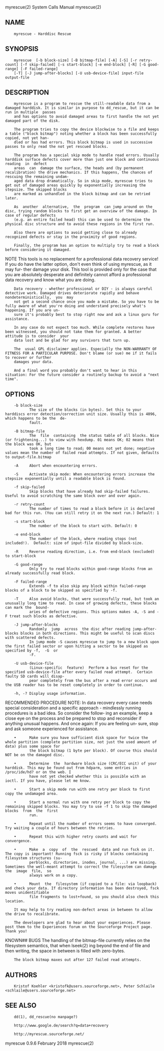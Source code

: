   myrescue(2)                                                              System Calls Manual                                                             myrescue(2)
 
## NAME
        myrescue - Harddisc Rescue
 
## SYNOPSIS
        myrescue  [-b block-size] [-B bitmap-file] [-A] [-S] [-r retry-count] [-f skip-failed] [-s start-block] [-e end-block] [-R] [-G good-range] [-F failed-range]
        [-T] [-J jump-after-blocks] [-U usb-device-file] input-file output-file
 
## DESCRIPTION
        myrescue is a program to rescue the still-readable data from a damaged harddisk. It is similar in purpose to dd_rescue, but it can be run in multiple  passes
        and has options to avoid damaged areas to first handle the not yet damaged part of the disk.
 
        The program tries to copy the device blockwise to a file and keeps a table ("block bitmap") noting whether a block has been successfully copied, not yet han‐
        dled or has had errors. This block bitmap is used in successive passes to only read the not yet rescued blocks.
 
        The program has a special skip mode to handle read errors. Usually harddisk surface defects cover more than just one block and continuous reading  in  defect
        areas  can  damage the surface, the heads and (by permanent recalibration) the drive mechanics. If this happens, the chances of rescuing the remaining undam‐
        aged data drop dramatically. So in skip mode, myrescue tries to get out of damaged areas quickly by exponentially increasing the stepsize. The skipped blocks
        are marked as unhandled in the block bitmap and can be retried later.
 
        As  another  alternative,  the  program  can jump around on the disc, trying random blocks to first get an overview of the damage. In case of regular defects
        (e.g. an entire failed head) this can be used to determine the physical disc structure and to avoid these regions in the first run.
 
        Also there are options to avoid getting close to already recognized defects or stay in the proximity of good regions.
 
        Finally, the program has an option to multiply try to read a block before considering it damaged.
 
 NOTE
        This tools is no replacement for a professional data recovery service!  If you do have the latter option, don't even think of using myrescue, as it may  fur‐
        ther  damage  your  disk. This tool is provided only for the case that you are absolutely desperate and definitely cannot afford a professional data recovery
        and know what you are doing.
 
        Data recovery - whether professional or DIY - is always careful detective work. Damaged drives deteriorate rapidly and behave nondeterministically,  you  may
        not get a second chance once you made a mistake. So you have to be fully aware of what you're doing and understand precisely what's happening. If you are un‐
        sure it's probably best to stop right now and ask a linux guru for assistance.
 
        In any case do not expect too much. While complete restores have been witnessed, you should not take them for granted. A better attitude is to consider  your
        data lost and be glad for any survivors that turn up.
 
        The  usual GPL disclaimer applies. Especially the NON-WARRANTY OF FITNESS FOR A PARTICULAR PURPOSE. Don't blame (or sue) me if it fails to recover or further
        damages your data.
 
        And a final word you probably don't want to hear in this situation: For the future consider a routinely backup to avoid a "next time".
 
## OPTIONS
        -b block-size
               The size of the blocks (in bytes). Set this to your harddiscs error detection/correction unit size. Usually this is 4096, which happens to be the  de‐
               fault.
 
        -B bitmap-file
               The  file  containing  the status table of all blocks. Nice (or frightening...) to view with hexdump. 01 means OK; 02 means that the block was OK, but
               took a long time to read; 00 means not yet done; negative values mean the number of failed read attempts. If not given, defaults to output-file.bitmap
 
        -A     Abort when encountering errors.
 
        -S     Activate skip mode: When encountering errors increase the stepsize exponentially until a readable block is found.
 
        -f skip-failed
               Skip blocks that have already had skip-failed failures. Useful to avoid scratching the same block over and over again.
 
        -r retry-count
               The number of times to read a block before it is declared bad for this run. (You can still retry it on the next run.) Default: 1
 
        -s start-block
               The number of the block to start with. Default: 0
 
        -e end-block
               The number of the block, where reading stops (not included!).  Default: size of input-file divided by block-size.
 
        -R     Reverse reading direction, i.e. from end-block (excluded) to start-block
 
        -G good-range
               Only try to read blocks within good-range blocks from an already successfully read block.
 
        -F failed-range
               Extends -f to also skip any block within failed-range blocks of a block to be skipped as specified by -f.
 
        -T     Also avoid blocks, that were successfully read, but took an unusually long time to read. In case of growing defects, these blocks can mark the  bound‐
               aries of defective regions. This options makes -A, -S and -F treat such blocks as defective.
 
        -J jump-after-blocks
               Randomly  jump  across  the disc after reading jump-after-blocks blocks in both directions. This might be useful to scan discs with scattered defects.
               In jump mode -S causes myrescue to jump to a new block upon the first failed sector or upon hitting a sector to be skipped as specified by -f,  -G  or
               -F.
 
        -U usb-device-file
               (Linux-specific  feature)  Perform a bus reset for the specified usb-device-file after every failed read attempt.  Certain faulty SD cards will disap‐
               pear completely from the bus after a read error occurs and the USB reader has to be reset completely in order to continue.
 
        -h, -? Display usage information.
 
 RECOMMENDED PROCEDURE
        NOTE: In data recovery every case needs special consideration and a specific approach - mindlessly running procedures is a bad idea. So consider the  follow‐
        ing  an  example,  keep a close eye on the process and be prepared to stop and reconsider if anything unusual happens. And once again: If you are feeling un‐
        sure, stop and ask someone experienced for assistance.
 
        •      Make sure you have sufficient disk space for twice the whole partition (complete partition size, not just the used amount of data) plus some space for
               the block bitmap (1 byte per block). Of course this should NOT be on the damaged disc.
 
        •      Determine  the  hardware block size (CRC/ECC unit) of your harddisk. This may be found out from hdparm, some entries in /proc/ide/hd? or on the web. I
               have not yet checked whether this is possible with an ioctl. If you have, please let me know.
 
        •      Start a skip mode run with one retry per block to first copy the undamaged area.
 
        •      Start a normal run with one retry per block to copy the remaining skipped blocks. You may try to use -f 1 to skip the damaged blocks  from  the  first
               run.
 
        •      Repeat until the number of errors seems to have converged.  Try waiting a couple of hours between the retries.
 
        •      Repeat this with higher retry counts and wait for convergence.
 
        •      Make  a  copy  of  the  rescued  data and run fsck on it. The copy is important! Running fsck is risky if blocks containing filesystem structures (su‐
               perblocks, directories, inodes, journal, ...) are missing. Sometimes the well-meant attempt to correct the filesystem can damage the  image  file,  so
               always work on a copy.
 
        •      Mount  the  filesystem (if copied to a file: via loopback) and check your data. If directory information has been destroyed, fsck moves unidentifiable
               file fragments to lost+found, so you should also check this location.
 
        It may help to try reading non-defect areas in between to allow the drive to recalibrate.
 
        The developers are glad to hear about your experiences. Please post them to the Experiences forum on the Sourceforge Project page. Thank you!
 
 KNOWN## BUGS
        The handling of the bitmap-file currently relies on the filesystem semantics, that when lseek(2) ing beyond the end of file and then writing,  the  space  in
        between is filled with zero-bytes.
 
        The block bitmap maxes out after 127 failed read attempts.
 
## AUTHORS
        Kristof Koehler <kristofk@users.sourceforge.net>, Peter Schlaile <schlaile@users.sourceforge.net>
 
## SEE ALSO
        dd(1), dd_rescue(no manpage?)
 
        http://www.google.de/search?q=data+recovery
 
        http://myrescue.sourceforge.net/
 
 myrescue 0.9.6                                                              February 2018                                                                myrescue(2)
